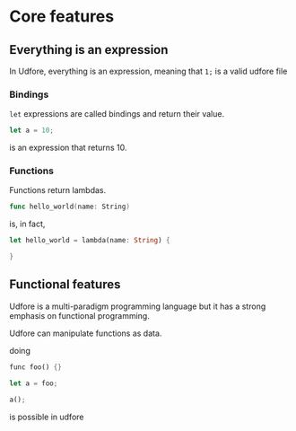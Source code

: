 # Core features

## Everything is an expression

In Udfore, everything is an expression, meaning that `1;` is a valid udfore file

### Bindings

`let` expressions are called bindings and return their value.

```rs
let a = 10;
```

is an expression that returns 10.

### Functions

Functions return lambdas.

```go
func hello_world(name: String)
```

is, in fact,

```rs
let hello_world = lambda(name: String) {

}
```


## Functional features

Udfore is a multi-paradigm programming language but it has a strong emphasis on functional programming.

Udfore can manipulate functions as data.

doing

```rs
func foo() {}

let a = foo;

a();
``` 

is possible in udfore
